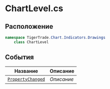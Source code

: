 
# ChartLevel.cs
## Расположение
```csharp
namespace TigerTrade.Chart.Indicators.Drawings  
    class ChartLevel
```

## События
| Название | Описание |
| --- | --- |
| [`PropertyChanged`](./События/PropertyChanged.md) | *Описание* |
